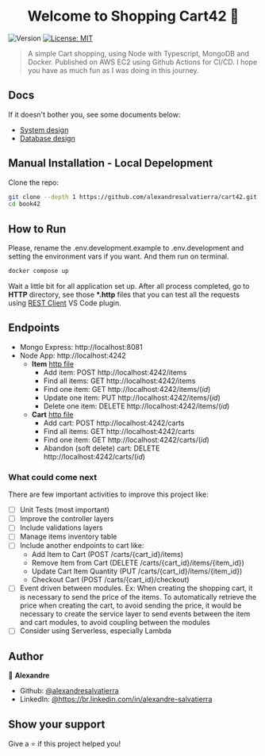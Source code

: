 <h1 align="center">Welcome to Shopping Cart42 👋</h1>
<p>
  <img alt="Version" src="https://img.shields.io/badge/version-1.0.0-blue.svg?cacheSeconds=2592000" />
  <a href="#" target="_blank">
    <img alt="License: MIT" src="https://img.shields.io/badge/License-MIT-yellow.svg" />
  </a>
</p>

> A simple Cart shopping, using Node with Typescript, MongoDB and Docker. Published on AWS EC2 using Github Actions for CI/CD. I hope you have as much fun as I was doing in this journey.

## Docs

If it doesn't bother you, see some documents below:

- [System design](docs/0-design-system.md)
- [Database design](docs/1-database-design.md)

## Manual Installation - Local Depelopment

Clone the repo:

```sh
git clone --depth 1 https://github.com/alexandresalvatierra/cart42.git
cd book42
```

## How to Run

Please, rename the .env.development.example to .env.development and setting the environment vars if you want. And them run on terminal.

```sh
docker compose up
```

Wait a little bit for all application set up. After all process completed, go to <strong>HTTP</strong> directory, see those <strong>\*.http</strong> files that you can test all the requests using [REST Client](https://marketplace.visualstudio.com/items?itemName=humao.rest-client) VS Code plugin.

## Endpoints

- Mongo Express: http://localhost:8081
- Node App: http://localhost:4242
  - **Item** [http file](http/item.http)
    - Add item: POST http://localhost:4242/items
    - Find all items: GET http://localhost:4242/items
    - Find one item: GET http://localhost:4242/items/(_id_)
    - Update one item: PUT http://localhost:4242/items/(_id_)
    - Delete one item: DELETE http://localhost:4242/items/(_id_)
  - **Cart** [http file](http/cart.http)
    - Add cart: POST http://localhost:4242/carts
    - Find all items: GET http://localhost:4242/carts
    - Find one item: GET http://localhost:4242/carts/(_id_)
    - Abandon (soft delete) cart: DELETE http://localhost:4242/carts/(_id_)

### What could come next

There are few important activities to improve this project like:

- [ ] Unit Tests (most important)
- [ ] Improve the controller layers
- [ ] Include validations layers
- [ ] Manage items inventory table
- [ ] Include another endpoints to cart like:
  - Add Item to Cart (POST /carts/{cart_id}/items)
  - Remove Item from Cart (DELETE /carts/{cart_id}/items/{item_id})
  - Update Cart Item Quantity (PUT /carts/{cart_id}/items/{item_id})
  - Checkout Cart (POST /carts/{cart_id}/checkout)
- [ ] Event driven between modules. Ex: When creating the shopping cart, it is necessary to send the price of the items. To automatically retrieve the price when creating the cart, to avoid sending the price, it would be necessary to create the service layer to send events between the item and cart modules, to avoid coupling between the modules
- [ ] Consider using Serverless, especially Lambda

## Author

👤 **Alexandre**

- Github: [@alexandresalvatierra](https://github.com/alexandresalvatierra)
- LinkedIn: [@https:\/\/br.linkedin.com\/in\/alexandre-salvatierra](https://linkedin.com/in/https://br.linkedin.com/in/alexandre-salvatierra)

## Show your support

Give a ⭐️ if this project helped you!
